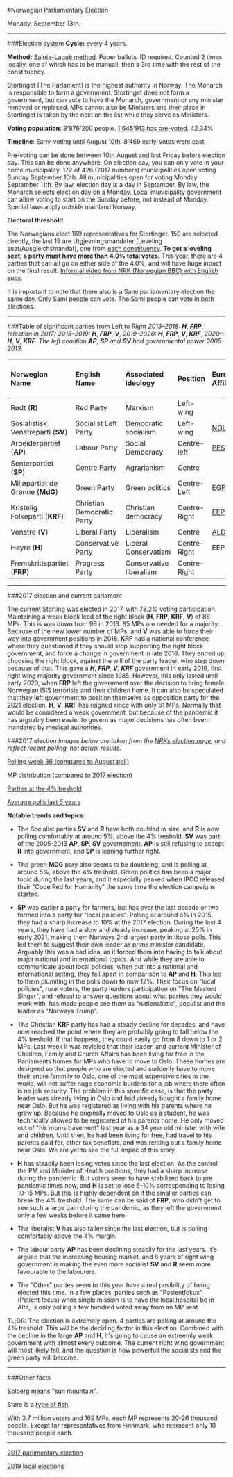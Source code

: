#Norwegian Parliamentary Election

Monady, September 13th.
____
###Election system
**Cycle:** every 4 years.

**Method:** [Sainte-Laguë method](https://en.wikipedia.org/wiki/Webster/Sainte-Lagu%C3%AB_method). Paper ballots. ID required. Counted 2 times locally, one of which has to be manuall, then a 3rd time with the rest of the constituency. 

Stortinget (The Parlament) is the highest authority in Norway. The Monarch is responsible to form a government. Stortinget does not form a government, but can vote to have the Monarch, government or any minister removed or replaced. MPs cannot also be Ministers and their place in Stortinget is taken by the next on the list while they serve as Ministers.

**Voting population**: 3'876'200 people. [1'645'913 has pre-voted](https://www.valg.no/aktuelt/siste-nytt/sa-mange-har-stemt/), 42.34%

**Timeline**: 
Early-voting until August 10th. 8'469 early-votes were cast. 

Pre-voting can be done between 10th August and last Friday before election day. This can be done anywhere. On election day, you can only vote in your home municipality. 172 of 426 (2017 numbers) municipalities open voting Sunday September 10th. All municipalities open for voting Monday September 11th. By law, election day is a day in September. By law, the Monarch selects election day on a Monday. Local municipality government can allow voting to start on the Sunday before, not instead of Monday. Special laws apply outside mainland Norway. 

**Electoral threshold**:

The Norwegians elect 169 representatives for Stortinget. 150 are selected directly, the last 19 are Utgjevningsmandater (Leveling seat/Ausgleichsmandat), one from [each constituency](https://upload.wikimedia.org/wikipedia/commons/thumb/1/16/Norway_counties.svg/957px-Norway_counties.svg.png). **To get a leveling seat, a party must have more than 4.0% total votes.** This year, there are 4 parties that can all go on either side of the 4.0%, and will have huge inpact on the final result. [Informal video from NRK (Norwegian BBC) with English subs](https://www.youtube.com/watch?v=Uw-U-JOCu6I).

It is important to note that there also is a Sami parliamentary election the same day. Only Sami people can vote. The Sami people can vote in both elections. 
____
###Table of significant parties from Left to Right
*2013–2018:* ***H***, ***FRP***, *(election in 2017) 2018–2019:* ***H***, ***FRP***, ***V***, *2019–2020:* ***H***, ***FRP***, ***V***, ***KRF***, *2020–:* ***H***, ***V***, ***KRF***. *The left coalition* ***AP***, ***SP*** *and* ***SV*** *had governmental power 2005-2013*.

Norwegian Name|English Name|Associated ideology|Position|European Affiliation|Current MPs|Share of votes (2017)|Projected share 2021
:--|:--|:--|:--|:--|:--|:--|:--
Rødt (**R**)|Red Party|Marxism|Left-wing||1|2.4%|5.3%
Sosialistisk Venstreparti (**SV**)|Socialist Left Party|Democratic socialism|Left-wing|[NGLA](https://en.wikipedia.org/wiki/Nordic_Green_Left_Alliance)|11|6%|9.2%
Arbeiderpartiet (**AP**)|Labour Party	|Social Democracy|Centre-left|[PES](https://en.wikipedia.org/wiki/Party_of_European_Socialists)|49|27.4%|25%
Senterpartiet (**SP**)|Centre Party|Agrarianism|Centre||19|10.3|12.7%
Miljøpartiet de Grønne (**MdG**)|Green Party|Green politics|Centre-Left|[EGP](https://en.wikipedia.org/wiki/European_Green_Party)|1|3.2%|4.8%
Kristelig Folkeparti (**KRF**)|Christian Democratic Party|Christian democracy|Centre-Right|[EEP](https://en.wikipedia.org/wiki/European_People%27s_Party)|8|4.2%|4.0%
Venstre (**V**)|Liberal Party|Liberalism|Centre|[ALDE](https://en.wikipedia.org/wiki/Alliance_of_Liberals_and_Democrats_for_Europe)|8|4.4%|4.8%
Høyre (**H**)|Conservative Party|Liberal Conservatism|Centre-Right|EEP|45|25%|18.7%
Fremskrittspartiet (**FRP**)|Progress Party|Conservative liberalism|Centre-Right||27|15.2%|12%

____
###2017 election and current parlament

[The current Storting](https://www.stortinget.no/globalassets/stortinget-undervisning---besokssider/840/salkart-stortinget-2017-21-med-antall-mandater-840x450.jpg) was elected in 2017, with 78.2% voting participation. Maintaining a weak block lead of the right block (**H**, **FRP**, **KRF**, **V**) of 88 MPs. This is was down from 96 in 2013. 85 MPs are needed for a majority. Because of the new lower number of MPs, and **V** was able to force their way into government positions in 2018. **KRF** had a national conference where they questioned if they should stop supporting the right block government, and force a change in government in late 2018. They ended up choosing the right block, against the will of the party leader, who step down because of that. This gave a ***H***, ***FRP***, ***V***, ***KRF*** government in early 2019, first right wing majority government since 1985. However, this only lasted until early 2020, when **FRP** left the government over the decision to bring female Norwegian ISIS terrorists and their children home. It can also be speculated that they left government to position themselvs as opposition party for the 2021 election. **H**, **V**, **KRF** has reigned since with only 61 MPs. Normally that would be considered a weak government, but because of the pandemic it has arguably been easier to govern as major decisions has often been mandated by medical authorities.

###2017 election
*Images below are taken from the [NRKs election page](https://www.nrk.no/partibarometer/), and reflect recent polling, not actual results.*

[Polling week 36 (compared to August poll)](https://imgur.com/GyFKCty)

[MP distribution (compared to 2017 election)](https://imgur.com/yEqQJcj)

[Parties at the 4% treshold](https://imgur.com/FC10BFM)

[Average polls last 5 years](https://imgur.com/8tT3d6R)

**Notable trends and topics**:

* The Socialist parties **SV** and **R** have both doubled in size, and **R** is now polling comfortably at around 5%, above the 4% treshold. **SV** was part of the 2005-2013 **AP**, **SP**, **SV** governement. **AP** is still refusing to accept **R** into government, and **SP** is leaning further right.

* The green **MDG** pary also seems to be doubleing, and is polling at around 5%, above the 4% treshold. Green politics has been a major topic during the last years, and it especially peaked when IPCC released their "Code Red for Humanity" the same time the election campaigns started.

* **SP** was earlier a party for farmers, but has over the last decade or two formed into a party for "local policies". Polling at around 6% in 2015, they had a sharp increase to 10% at the 2017 election. During the last 4 years, they have had a slow and steady increase, peaking at 25% in early 2021, making them Norways 2nd largest party in those polls. This led them to suggest their own leader as prime minister candidate. Arguably this was a bad idea, as it forced them into having to talk about major national and international topics. And while they are able to communicate about local policies, when put into a national and international setting, they fell apart in comparison to **AP** and **H**. This led to them plumiting in the polls down to now 12%. Their focus on "local policies", rural voters, the party leaders participation on "The Masked Singer", and refusal to answer questions about what parties they would work with, has made people see them as "nationalistic", populist and the leader as "Norways Trump".

* The Christian **KRF** party has had a steady decline for decades, and have now reached the point where they are probably going to fall below the 4% treshold. If that happens, they could easily go from 8 down to 1 or 2 MPs. Last week it was revieled that their leader, and current Minister of Children, Family and Church Affairs has been living for free in the Parliaments homes for MPs who have to move to Oslo. These homes are designed so that people who are elected and suddenly have to move their entire fammily to Oslo, one of the most expencive cities in the world, will not suffer huge economic burdens for a job where there often is no job security. The problem in this specific case, is that the party leader was already living in Oslo and had already bought a family home near Oslo. But he was registered as living with his parents where he grew up. Because he originally moved to Oslo as a student, he was technically allowed to be registered at his parents home. He only moved out of "his moms basement" last year as a 34 year old minister with wife and children. Until then, he had been living for free, had travel to his parents paid for, other tax benefists, and was renting out a family home near Oslo. We are yet to see the full impac of this story.

* **H** has steadily been losing votes since the last election. As the control the PM and Minister of Health positions, they had a sharp increase during the pandemic. But voters seem to have stabilized back to pre pandemic times now, and **H** is set to lose 5-10% corresponding to losing 10-15 MPs. But this is highly dependent on if the smaller parties can break the 4% treshold. The same can be said of **FRP**, who didn't get to see such a large gain during the pandemic, as they left the government only a few weeks before it came here. 

* The liberalist **V** has also fallen since the last election, but is polling comfortably above the 4% margin.

* The labour party **AP** has been declining steadily for the last years. It's argued that the increasing housing market, and 8 years of right wing government is making the even more socialist **SV** and **R** seem more favourable to the labourers. 

* The "Other" parties seem to this year have a real posibility of being elected this time. In a few places, parties such as "Pasientfokus" (Patient focus) whos single mission is to have the local hospital be in Alta, is only polling a few hundred voted away from an MP seat. 

TL;DR: The election is extremely open. 4 parties are polling at around the 4% treshold. This _will_ be the deciding factor in this election. Combined with the decline in the large **AP** and **H**, it's going to cause an extreemly weak government with almost every outcome. The current right wing government will most likely fall, and the question is how powerfull the socialists and the green party will become. 

___

###Other facts

Solberg means "sun mountain".

Støre is a [type of fish](https://upload.wikimedia.org/wikipedia/commons/b/b8/Acipenser_oxyrhynchus.jpg).

With 3.7 million voters and 169 MPs, each MP represents 20-26 thousand people. Except for representatives from Finnmark, who represent only 10 thousand people each. 
___

[2017 parlimentary election](https://www.reddit.com/r/europe/comments/6z6azl/norwegian_parliamentary_election_2017/)

[2019 local elections](https://www.reddit.com/r/europe/comments/d1dgyp/norwegian_local_elections/)
